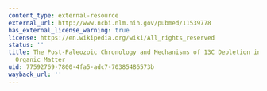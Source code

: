 ```yaml
---
content_type: external-resource
external_url: http://www.ncbi.nlm.nih.gov/pubmed/11539778
has_external_license_warning: true
license: https://en.wikipedia.org/wiki/All_rights_reserved
status: ''
title: The Post-Paleozoic Chronology and Mechanisms of 13C Depletion in Primary Marine
  Organic Matter
uid: 77592769-7800-4fa5-adc7-70385486573b
wayback_url: ''
---
```

